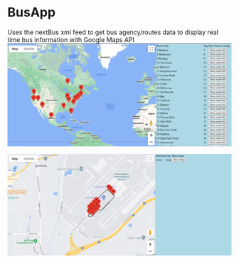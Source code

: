 # BusApp
Uses the nextBus xml feed to get bus agency/routes data to display real time bus information with Google Maps API
![alt text](./demo1.png)


![alt text](./demo2.png)
